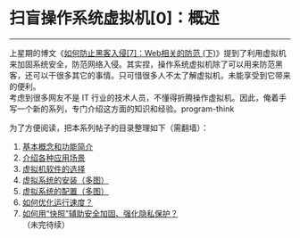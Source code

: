 # 扫盲操作系统虚拟机[0]：概述 

-----

 上星期的博文《[如何防止黑客入侵[7]：Web相关的防范 (下)](https://program-think.blogspot.com/2012/10/howto-prevent-hacker-attack-7.html)》提到了利用虚拟机来加固系统安全，防范网络入侵。其实捏，操作系统虚拟机除了可以用来防范黑客，还可以干很多其它的事情。只可惜很多人不太了解虚拟机，未能享受到它带来的便利。  
 考虑到很多网友不是 IT 行业的技术人员，不懂得折腾操作虚拟机。因此，俺着手写一个新的系列，专门介绍这方面的知识和经验。program-think  
    
 为了方便阅读，把本系列帖子的目录整理如下（需翻墙）：  
 1. [基本概念和功能简介](https://program-think.blogspot.com/2012/10/system-vm-1.html)  
 2. [介绍各种应用场景](https://program-think.blogspot.com/2012/11/system-vm-2.html)  
 3. [虚拟机软件的选择](https://program-think.blogspot.com/2012/11/system-vm-3.html)  
 4. [虚拟系统的安装（多图）](https://program-think.blogspot.com/2012/12/system-vm-4.html)  
 5. [虚拟系统的配置（多图）](https://program-think.blogspot.com/2012/12/system-vm-5.html)  
 6. [如何优化运行速度？](https://program-think.blogspot.com/2014/09/system-vm-6.html)  
 7. [如何用“快照”辅助安全加固、强化隐私保护？](https://program-think.blogspot.com/2015/12/system-vm-7.html)  
 （未完待续）  
 
